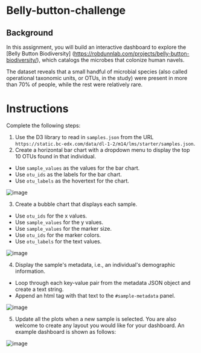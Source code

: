 # Belly-button-challenge

## Background

In this assignment, you will build an interactive dashboard to explore the [Belly Button Biodiversity] (https://robdunnlab.com/projects/belly-button-biodiversity/), which catalogs the microbes that colonize human navels.

The dataset reveals that a small handful of microbial species (also called operational taxonomic units, or OTUs, in the study) were present in more than 70% of people, while the rest were relatively rare.

# Instructions

Complete the following steps:

1. Use the D3 library to read in `samples.json` from the URL `https://static.bc-edx.com/data/dl-1-2/m14/lms/starter/samples.json`.
2.  Create a horizontal bar chart with a dropdown menu to display the top 10 OTUs found in that individual.
  * Use `sample_values` as the values for the bar chart.
  * Use `otu_ids` as the labels for the bar chart.
  * Use `otu_labels` as the hovertext for the chart.


   ![image](https://github.com/user-attachments/assets/e9722273-cb81-4d61-b77b-d61e98b996c0)

3. Create a bubble chart that displays each sample.
  * Use `otu_ids` for the x values.
  * Use `sample_values` for the y values.
  * Use `sample_values` for the marker size.
  * Use `otu_ids` for the marker colors.
  * Use `otu_labels` for the text values.

![image](https://github.com/user-attachments/assets/0e75b975-3664-43cf-83b0-128d252902aa)

4. Display the sample's metadata, i.e., an individual's demographic information.

 * Loop through each key-value pair from the metadata JSON object and create a text string.
 * Append an html tag with that text to the `#sample-metadata` panel.

  ![image](https://github.com/user-attachments/assets/b5de13d3-1d16-47b4-85ea-fa4c2013520a)

5. Update all the plots when a new sample is selected. You are also welcome to create any layout you would like for your dashboard. An example dashboard is shown as follows:

![image](https://github.com/user-attachments/assets/4776a8b9-9337-4712-a972-40bf044c80a7)



